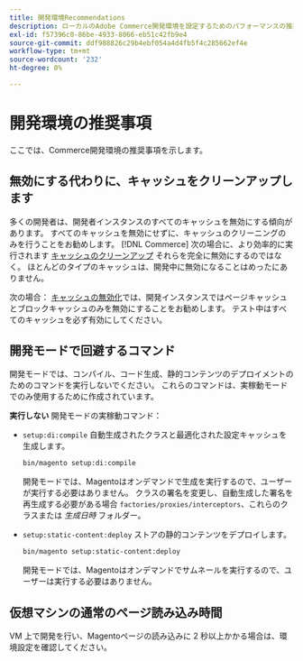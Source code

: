 ```yaml
---
title: 開発環境Recommendations
description: ローカルのAdobe Commerce開発環境を設定するためのパフォーマンスの推奨事項について説明します。
exl-id: f57396c0-86be-4933-8066-eb51c42fb9e4
source-git-commit: ddf988826c29b4ebf054a4d4fb5f4c285662ef4e
workflow-type: tm+mt
source-wordcount: '232'
ht-degree: 0%

---
```


# 開発環境の推奨事項

ここでは、Commerce開発環境の推奨事項を示します。

## 無効にする代わりに、キャッシュをクリーンアップします

多くの開発者は、開発者インスタンスのすべてのキャッシュを無効にする傾向があります。 すべてのキャッシュを無効にせずに、キャッシュのクリーニングのみを行うことをお勧めします。 [!DNL Commerce] 次の場合に、より効率的に実行されます [キャッシュのクリーンアップ](../configuration/cli/manage-cache.md#clean-and-flush-cache-types) それらを完全に無効にするのではなく。 ほとんどのタイプのキャッシュは、開発中に無効になることはめったにありません。

次の場合： [キャッシュの無効化](../configuration/cli/manage-cache.md#enable-or-disable-cache-types)では、開発インスタンスではページキャッシュとブロックキャッシュのみを無効にすることをお勧めします。 テスト中はすべてのキャッシュを必ず有効にしてください。

## 開発モードで回避するコマンド

開発モードでは、コンパイル、コード生成、静的コンテンツのデプロイメントのためのコマンドを実行しないでください。 これらのコマンドは、実稼動モードでのみ使用するために作成されています。

**実行しない** 開発モードの実稼動コマンド：

* `setup:di:compile` 自動生成されたクラスと最適化された設定キャッシュを生成します。

  ```bash
  bin/magento setup:di:compile
  ```

  開発モードでは、Magentoはオンデマンドで生成を実行するので、ユーザーが実行する必要はありません。 クラスの署名を変更し、自動生成した署名を再生成する必要がある場合 `factories/proxies/interceptors`、これらのクラスまたは _生成日時_ フォルダー。

* `setup:static-content:deploy` ストアの静的コンテンツをデプロイします。

  ```bash
  bin/magento setup:static-content:deploy
  ```

  開発モードでは、Magentoはオンデマンドでサムネールを実行するので、ユーザーは実行する必要はありません。

## 仮想マシンの通常のページ読み込み時間

VM 上で開発を行い、Magentoページの読み込みに 2 秒以上かかる場合は、環境設定を確認してください。

